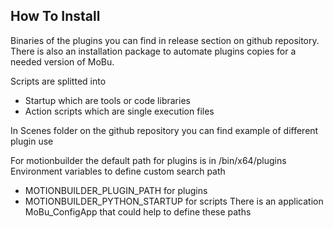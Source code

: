 ## How To Install

 Binaries of the plugins you can find in release section on github repository. There is also an installation package to automate plugins copies for a needed version of MoBu.

Scripts are splitted into 
- Startup which are tools or code libraries
- Action scripts which are single execution files

In Scenes folder on the github repository you can find example of different plugin use

For motionbuilder the default path for plugins is in <motionbuilder>/bin/x64/plugins 
Environment variables to define custom search path
- MOTIONBUILDER_PLUGIN_PATH for plugins 
- MOTIONBUILDER_PYTHON_STARTUP for scripts
There is an application MoBu_ConfigApp that could help to define these paths